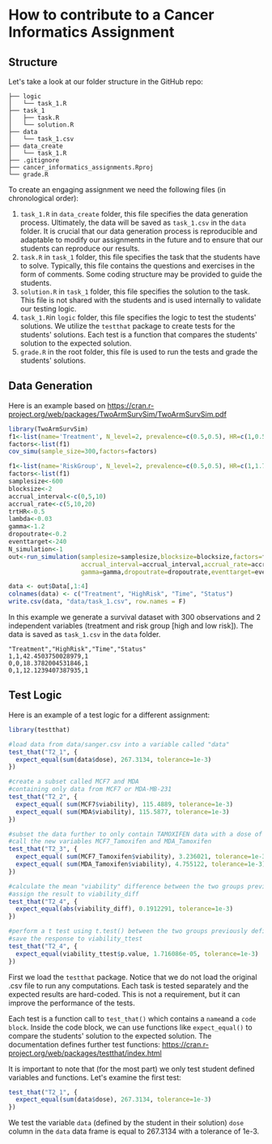 # How to contribute to a Cancer Informatics Assignment

## Structure

Let's take a look at our folder structure in the GitHub repo:
```
├── logic
│   └── task_1.R
├── task_1
│   ├── task.R
│   └── solution.R
├── data
│   └── task_1.csv
├── data_create
│   └── task_1.R
├── .gitignore
├── cancer_informatics_assignments.Rproj
└── grade.R
```

To create an engaging assignment we need the following files (in chronological order):
1. `task_1.R` in `data_create` folder, this file specifies the data generation process.
Ultimately, the data will be saved as `task_1.csv` in the `data` folder.
It is crucial that our data generation process is reproducible and adaptable to modify our assignments in the future and to ensure that our students can reproduce our results.
2. `task.R` in `task_1` folder, this file specifies the task that the students have to solve.
Typically, this file contains the questions and exercises in the form of comments.
Some coding structure may be provided to guide the students.
3. `solution.R` in `task_1` folder, this file specifies the solution to the task. This file is not shared with the students and is used internally to validate our testing logic.
4. `task_1.R`in `logic` folder, this file specifies the logic to test the students' solutions.
We utilize the `testthat` package to create tests for the students' solutions.
Each test is a function that compares the students' solution to the expected solution.
5. `grade.R` in the root folder, this file is used to run the tests and grade the students' solutions.

## Data Generation
Here is an example based on https://cran.r-project.org/web/packages/TwoArmSurvSim/TwoArmSurvSim.pdf
```r
library(TwoArmSurvSim)
f1<-list(name='Treatment', N_level=2, prevalence=c(0.5,0.5), HR=c(1,0.5), strata=TRUE)
factors<-list(f1)
cov_simu(sample_size=300,factors=factors)

f1<-list(name='RiskGroup', N_level=2, prevalence=c(0.5,0.5), HR=c(1,1.7), strata=TRUE)
factors<-list(f1)
samplesize<-600
blocksize<-2
accrual_interval<-c(0,5,10)
accrual_rate<-c(5,10,20)
trtHR<-0.5
lambda<-0.03
gamma<-1.2
dropoutrate<-0.2
eventtarget<-240
N_simulation<-1
out<-run_simulation(samplesize=samplesize,blocksize=blocksize,factors=factors,
                    accrual_interval=accrual_interval,accrual_rate=accrual_rate, trtHR=trtHR, lambda=lambda,
                    gamma=gamma,dropoutrate=dropoutrate,eventtarget=eventtarget,N_simulation=N_simulation)

data <- out$Data[,1:4]
colnames(data) <- c("Treatment", "HighRisk", "Time", "Status")
write.csv(data, "data/task_1.csv", row.names = F)
```

In this example we generate a survival dataset with 300 observations and 2 independent variables (treatment and risk group [high and low risk]).
The data is saved as `task_1.csv` in the `data` folder.
```csv First 3 lines
"Treatment","HighRisk","Time","Status"
1,1,42.4503750028979,1
0,0,18.3782004531846,1
0,1,12.1239407387935,1
```

## Test Logic
Here is an example of a test logic for a different assignment:
```r
library(testthat)

#load data from data/sanger.csv into a variable called "data"
test_that("T2_1", {
  expect_equal(sum(data$dose), 267.3134, tolerance=1e-3) 
})

#create a subset called MCF7 and MDA
#containing only data from MCF7 or MDA-MB-231
test_that("T2_2", {
  expect_equal( sum(MCF7$viability), 115.4889, tolerance=1e-3) 
  expect_equal( sum(MDA$viability), 115.5877, tolerance=1e-3) 
})

#subset the data further to only contain TAMOXIFEN data with a dose of 5
#call the new variables MCF7_Tamoxifen and MDA_Tamoxifen
test_that("T2_3", {
  expect_equal( sum(MCF7_Tamoxifen$viability), 3.236021, tolerance=1e-3) 
  expect_equal( sum(MDA_Tamoxifen$viability), 4.755122, tolerance=1e-3) 
})

#calculate the mean "viability" difference between the two groups previously defined
#assign the result to viability_diff
test_that("T2_4", {
  expect_equal(abs(viability_diff), 0.1912291, tolerance=1e-3) 
})

#perform a t test using t.test() between the two groups previously defined
#save the response to viability_ttest
test_that("T2_4", {
  expect_equal(viability_ttest$p.value, 1.716086e-05, tolerance=1e-3) 
})
```
First we load the `testthat` package.
Notice that we do not load the original .csv file to run any computations.
Each task is tested separately and the expected results are hard-coded.
This is not a requirement, but it can improve the performance of the tests.

Each test is a function call to `test_that()` which contains a `name`and a `code block`.
Inside the code block, we can use functions like `expect_equal()` to compare the students' solution to the expected solution.
The documentation defines further test functions: https://cran.r-project.org/web/packages/testthat/index.html

It is important to note that (for the most part) we only test student defined variables and functions.
Let's examine the first test:
```r
test_that("T2_1", {
  expect_equal(sum(data$dose), 267.3134, tolerance=1e-3) 
})
```
We test the variable `data` (defined by the student in their solution) `dose` column in the `data` data frame is equal to 267.3134 with a tolerance of 1e-3.